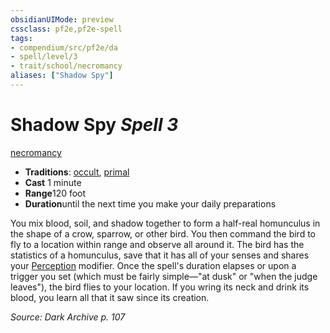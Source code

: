 ```yaml
---
obsidianUIMode: preview
cssclass: pf2e,pf2e-spell
tags:
- compendium/src/pf2e/da
- spell/level/3
- trait/school/necromancy
aliases: ["Shadow Spy"]
---
```

# Shadow Spy *Spell 3*   
[necromancy](necromancy.md)  

- **Traditions**: [occult](occult.md), [primal](primal.md)
- **Cast** 1 minute 
- **Range**120 foot
- **Duration**until the next time you make your daily preparations

You mix blood, soil, and shadow together to form a half-real homunculus in the shape of a crow, sparrow, or other bird. You then command the bird to fly to a location within range and observe all around it. The bird has the statistics of a homunculus, save that it has all of your senses and shares your [Perception](../skills.md#Perception) modifier. Once the spell's duration elapses or upon a trigger you set (which must be fairly simple—"at dusk" or "when the judge leaves"), the bird flies to your location. If you wring its neck and drink its blood, you learn all that it saw since its creation.

*Source: Dark Archive p. 107*